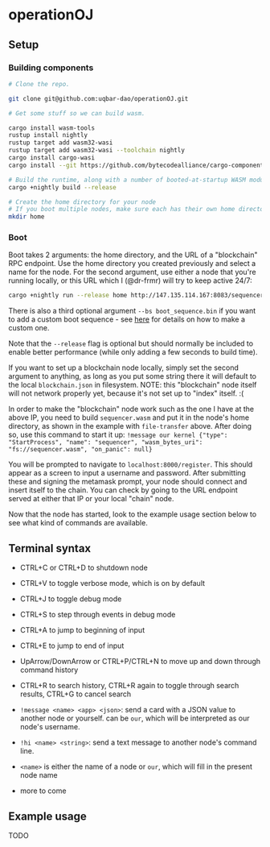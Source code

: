 # operationOJ

## Setup

### Building components

```bash
# Clone the repo.

git clone git@github.com:uqbar-dao/operationOJ.git

# Get some stuff so we can build wasm.

cargo install wasm-tools
rustup install nightly
rustup target add wasm32-wasi
rustup target add wasm32-wasi --toolchain nightly
cargo install cargo-wasi
cargo install --git https://github.com/bytecodealliance/cargo-component --locked cargo-component

# Build the runtime, along with a number of booted-at-startup WASM modules including terminal and key_value
cargo +nightly build --release

# Create the home directory for your node
# If you boot multiple nodes, make sure each has their own home directory.
mkdir home
```

### Boot

Boot takes 2 arguments: the home directory, and the URL of a "blockchain" RPC endpoint. Use the home directory you created previously and select a name for the node. For the second argument, use either a node that you're running locally, or this URL which I (@dr-frmr) will try to keep active 24/7:
```bash
cargo +nightly run --release home http://147.135.114.167:8083/sequencer/blockchain.json
```
There is also a third optional argument `--bs boot_sequence.bin` if you want to add a custom boot sequence - see [here](./boot_sequence/README.md) for details on how to make a custom one.

Note that the `--release` flag is optional but should normally be included to enable better performance (while only adding a few seconds to build time).

If you want to set up a blockchain node locally, simply set the second argument to anything, as long as you put some string there it will default to the local `blockchain.json` in filesystem. NOTE: this "blockchain" node itself will not network properly yet, because it's not set up to "index" itself. :(

In order to make the "blockchain" node work such as the one I have at the above IP, you need to build `sequencer.wasm` and put it in the node's home directory, as shown in the example with `file-transfer` above. After doing so, use this command to start it up:
`!message our kernel {"type": "StartProcess", "name": "sequencer", "wasm_bytes_uri": "fs://sequencer.wasm", "on_panic": null}`

You will be prompted to navigate to `localhost:8000/register`. This should appear as a screen to input a username and password. After submitting these and signing the metamask prompt, your node should connect and insert itself to the chain. You can check by going to the URL endpoint served at either that IP or your local "chain" node.

Now that the node has started, look to the example usage section below to see what kind of commands are available.

## Terminal syntax

- CTRL+C or CTRL+D to shutdown node
- CTRL+V to toggle verbose mode, which is on by default
- CTRL+J to toggle debug mode
- CTRL+S to step through events in debug mode

- CTRL+A to jump to beginning of input
- CTRL+E to jump to end of input
- UpArrow/DownArrow or CTRL+P/CTRL+N to move up and down through command history
- CTRL+R to search history, CTRL+R again to toggle through search results, CTRL+G to cancel search

- `!message <name> <app> <json>`: send a card with a JSON value to another node or yourself. <name> can be `our`, which will be interpreted as our node's username.
- `!hi <name> <string>`: send a text message to another node's command line.
- `<name>` is either the name of a node or `our`, which will fill in the present node name
- more to come

## Example usage

TODO

